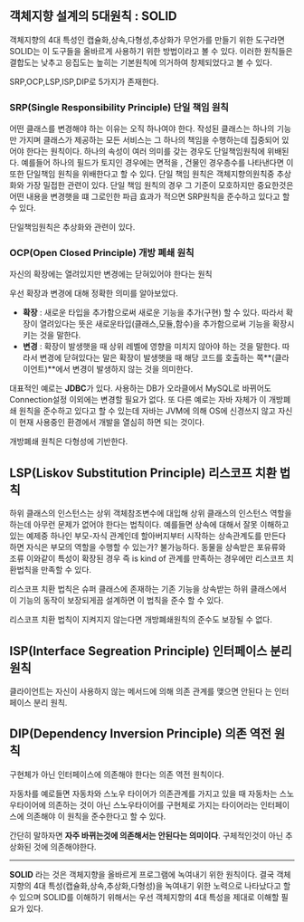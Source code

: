 ## **객체지향 설계의 5대원칙 : SOLID**

객체지향의 4대 특성인 캡슐화,상속,다형성,추상화가 무언가를 만들기 위한 도구라면 SOLID는 이 도구들을 올바르게 사용하기 위한 방법이라고 볼 수 있다. 이러한 원칙들은 결합도는 낮추고 응집도는 높히는 기본원칙에 의거하여 창제되었다고 볼 수 있다.

SRP,OCP,LSP,ISP,DIP로 5가지가 존재한다.

### **SRP(Single Responsibility Principle)** 단일 책임 원칙

어떤 클래스를 변경해야 하는 이유는 오직 하나여야 한다. 작성된 클래스는 하나의 기능만 가지며 클래스가 제공하는 모든 서비스는 그 하나의 책임을 수행하는데 집중되어 있어야 한다는 원칙이다. 하나의 속성이 여러 의미를 갖는 경우도 단일책임원칙에 위배된다. 예를들어 하나의 필드가 토지인 경우에는 면적을 , 건물인 경우층수를 나타낸다면 이 또한 단일책임 원칙을 위배한다고 할 수 있다.
단일 책임 원칙은 객체지향의원칙중 추상화와 가장 밀접한 관련이 있다.
단일 책임 원칙의 경우 그 기준이 모호하지만 중요한것은 어떤 내용을 변경햇을 떄 그로인한 파급 효과가 적으면 SRP원칙을 준수하고 있다고 할 수 있다.

단일책임원칙은 추상화와 관련이 있다.

### **OCP(Open Closed Principle) 개방 폐쇄 원칙**  

자신의 확장에는 열려있지만 변경에는 닫혀있어야 한다는 원칙

우선 확장과 변경에 대해 정확한 의미를 알아보았다.

- **확장** : 새로운 타입을 추가함으로써 새로운 기능을 추가(구현) 할 수 있다. 따라서 확장이 열려있다는 뜻은 새로운타입(클래스,모듈,함수)을 추가함으로써 기능을 확장시키는 것을 말한다.
- **변경** : 확장이 발생햇을 때 상위 레벨에 영향을 미치지 않아야 하는 것을 말한다. 따라서 변경에 닫혀있다는 말은 확장이 발생햇을 때 해당 코드를 호출하는 쪽**(클라이언트)**에서 변경이 발생하지 않는 것을 의미한다.

대표적인 예로는 **JDBC**가 있다. 사용하는 DB가 오라클에서 MySQL로 바뀌어도 Connection설정 이외에는 변경할 필요가 없다. 또 다른 예로는 자바 자체가 이 개방폐쇄 원칙을 준수하고 있다고 할 수 있는데 자바는 JVM에 의해 OS에 신경쓰지 않고 자신이 현재 사용중인 환경에서 개발을 열심히 하면 되는 것이다.  

개방폐쇄 원칙은 다형성에 기반한다.

## **LSP(Liskov Substitution Principle)** 리스코프 치환 법칙

하위 클래스의 인스턴스는 상위 객체참조변수에 대입해 상위 클래스의 인스턴스 역할을 하는데 아무런 문제가 없어야 한다는 법칙이다.
예를들면 상속에 대해서 잘못 이해하고 있는 예제중 하나인 부모-자식 관계인데 할아버지부터 시작하는 상속관계도를 만든다 하면 자식은 부모의 역할을 수행할 수 있는가? 불가능하다. 
동물을 상속받은 포유류와 조류 이와같이 특성이 확장된 경우 즉 is kind of 관계를 만족하는 경우에만 리스코프 치환법칙을 만족할 수 있다.

리스코프 치환 법칙은 슈퍼 클래스에 존재하는 기존 기능을 상속받는 하위 클래스에서 이 기능의 동작이 보장되게끔 설계하면 이 법칙을 준수 할 수 있다.

리스코프 치환 법칙이 지켜지지 않는다면 개방폐쇄원칙의 준수도 보장될 수 없다.

## **ISP(Interface Segreation Principle)** 인터페이스 분리 원칙

클라이언트는 자신이 사용하지 않는 메서드에 의해 의존 관계를 맺으면 안된다 는 인터페이스 분리 원칙.



## **DIP(Dependency Inversion Principle)** 의존 역전 원칙

구현체가 아닌 인터페이스에 의존해야 한다는 의존 역전 원칙이다.

자동차를 예로들면 자동차와 스노우 타이어가 의존관계를 가지고 있을 때 자동차는 스노우타이어에 의존하는 것이 아닌 스노우타이어를 구현체로 가지는 타이어라는 인터페이스에 의존해야 이 원칙을 준수한다고 할 수 있다.

간단히 말하자면 **자주 바뀌는것에 의존해서는 안된다는 의미이다**. 구체적인것이 아닌 추상화된 것에 의존해야한다.

------

**SOLID** 라는 것은 객체지향을 올바르게 프로그램에 녹여내기 위한 원칙이다. 결국 객체 지향의 4대 특성(캡슐화,상속,추상화,다형성)을 녹여내기 위한 노력으로 나타났다고 할 수 있으며 SOLID를 이해하기 위해서는 우선 객체지향의 4대 특성을 제대로 이해할 필요가 있다.
